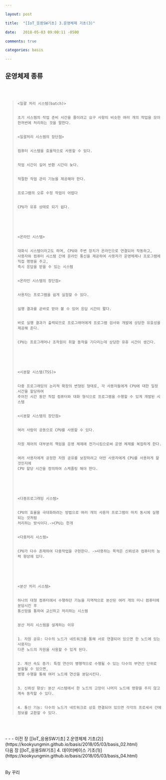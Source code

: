 ```yaml
---

layout: post

title:  "[IoT_응용SW기초] 3.운영체제 기초(3)"

date:   2018-05-03 09:00:11 -0500

comments: true

categories: basis

---
```


## 운영체제 종류

<br>
<br>

>```
><일괄 처리 시스템(batch)>
>
>
>초기 시스템의 작업 준비 시간을 줄이려고 요구 사항이 비슷한 여러 개의 작업을 모아
>한꺼번에 처리하는 것을 말한다.
>
>
><일괄처리 시스템의 장단점>
>
>
>컴퓨터 시스템을 효율적으로 사용할 수 있다.
>
>
>작업 시간이 길어 반환 시간이 늦다.
>
>
>적절한 작업 관리 기능을 제공해야 한다.
>
>
>프로그램의 오류 수정 작업이 어렵다
>
>
>CPU가 유휴 상태로 되기 쉽다.
>```
>
><br>
><br>
><br>
>
>```
><온라인 시스템>
>
>
>대화식 시스템이라고도 하며, CPU와 주변 장치가 온라인으로 연결되어 작동하고,
>사용자와 컴퓨터 시스템 간에 온라인 통신을 제공하여 사용자가 운영체제나 프로그램에 직접 명령을 주고, 
>즉시 응답을 받을 수 있는 시스템
>
>
><온라인 시스템의 장단점>
>
>
>사용자는 프로그램을 쉽게 실험할 수 있다.
>
>
>실행 결과를 곧바로 받아 볼 수 있어 응답 시간이 짧다.
>
>
>바로 실행 결과가 출력되므로 프로그래머에게 프로그램 검사와 개발에 상당한 유효성을 제공해 준다.
>
>
>CPU는 프로그래머나 조작원이 취할 동작을 기다리는데 상당한 유휴 시간이 생긴다.
>```
>
><br>
><br>
><br>
>
>```
><시분할 시스템(TSS)>
>
>
>다중 프로그래밍의 논리적 확장의 변형된 형태로, 각 사용자들에게 CPU에 대한 일정 시간을 할당하여 
>주어진 시간 동안 직접 컴퓨터와 대화 형식으로 프로그램을 수행할 수 있게 개발된 시스템
>
>
><시분할 시스템의 장단점>
>
>
>여러 사람이 공동으로 CPU를 사용할 수 있다.
>
>
>자원 제어의 대부분의 책임을 운영 체제에 전가시킴으로써 운영 체제를 복잡하게 한다.
>
>
>여러 사용자에게 공정한 자원 공유를 보장하려고 어떤 사용자에게 CPU를 사용하게 할 것인지에 
>CPU 할당 시간을 정의하여 스케줄링 해야 한다.
>```
>
><br>
><br>
><br>
>
>```
><다중프로그래밍 시스템>
>
>
>CPU의 효율을 극대화하려는 방법으로 여러 개의 사용자 프로그램이 마치 동시에 실행되는 것처럼
>처리하는 방식이다.->CPU는 한개
>
>
><다중처리 시스템>
>
>
>CPU가 다수 존재하여 다중작업을 구현한다. ->사용하는 목적은 신뢰성과 컴퓨터의 능력 향상에 있다.
>```
>
><br>
><br>
><br>
>
>```
><분산 처리 시스템>
>
>
>하나의 대형 컴퓨터에서 수행하던 기능을 지역적으로 분산된 여러 개의 미니 컴퓨터에 분담시킨 후
>통신망을 통하여 교신하고 처리하는 시스템
>
>
>분산 처리 시스템을 설계하는 이유
>
>
>1. 자원 공유: 다수의 노드가 네트워크를 통해 서로 연결되어 있으면 한 노드에 있는 사용자는
>다른 노드의 자원을 사용할 수 있게 된다.
>
>
>2. 계산 속도 증가: 특정 연산이 병행적으로 수행될 수 있는 다수의 부연산 단위로 분할될 수 있으면,
>병행 수행을 통해 여러 노드에 연산을 분담시킨다.
>
>
>3. 신뢰성 향상: 분산 시스템에서 한 노드의 고장이 나머지 노드에 영향을 주지 않고 계속 동작할 수 있다.
>
>
>4. 통신 기능: 다수의 노드가 네트워크로 상호 연결되어 있으면 각각의 프로세서 간에
>정보를 교환할 수 있다.
>```

<br>
<br>
<br>
- - -
이전 장 [[IoT_응용SW기초] 2.운영체제 기초(2)](https://kookyungmin.github.io/basis/2018/05/03/basis_02.html)
<br>
다음 장 [[IoT_응용SW기초] 4. 데이터베이스 기초(1)](https://kookyungmin.github.io/basis/2018/05/03/basis_04.html)
<br>
<br>
<br>
By 꾸리
